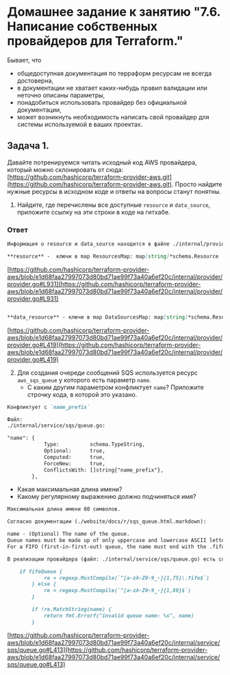 # Домашнее задание к занятию "7.6. Написание собственных провайдеров для Terraform."

Бывает, что 
* общедоступная документация по терраформ ресурсам не всегда достоверна,
* в документации не хватает каких-нибудь правил валидации или неточно описаны параметры,
* понадобиться использовать провайдер без официальной документации,
* может возникнуть необходимость написать свой провайдер для системы используемой в ваших проектах.   

## Задача 1. 
Давайте потренируемся читать исходный код AWS провайдера, который можно склонировать от сюда: 
[https://github.com/hashicorp/terraform-provider-aws.git](https://github.com/hashicorp/terraform-provider-aws.git).
Просто найдите нужные ресурсы в исходном коде и ответы на вопросы станут понятны.  


1. Найдите, где перечислены все доступные `resource` и `data_source`, приложите ссылку на эти строки в коде на 
гитхабе.   

### Ответ

```markdown
Информация о resource и data_source находится в файле ./internal/provider/provider.go

**resource** -  ключи в map ResourcesMap: map[string]*schema.Resource
```

[https://github.com/hashicorp/terraform-provider-aws/blob/e1d68faa27997073d80bd71ae99f73a40a6ef20c/internal/provider/provider.go#L931](https://github.com/hashicorp/terraform-provider-aws/blob/e1d68faa27997073d80bd71ae99f73a40a6ef20c/internal/provider/provider.go#L931)

```markdown

**data_resource** - ключи в map DataSourcesMap: map[string]*schema.Resource

```
[https://github.com/hashicorp/terraform-provider-aws/blob/e1d68faa27997073d80bd71ae99f73a40a6ef20c/internal/provider/provider.go#L419](https://github.com/hashicorp/terraform-provider-aws/blob/e1d68faa27997073d80bd71ae99f73a40a6ef20c/internal/provider/provider.go#L419)


2. Для создания очереди сообщений SQS используется ресурс `aws_sqs_queue` у которого есть параметр `name`. 
    * С каким другим параметром конфликтует `name`? Приложите строчку кода, в которой это указано.
   

```markdown
Конфликтует с `name_prefix`

Файл:
./internal/service/sqs/queue.go:

"name": {
			Type:          schema.TypeString,
			Optional:      true,
			Computed:      true,
			ForceNew:      true,
			ConflictsWith: []string{"name_prefix"},
		},

```
 * Какая максимальная длина имени? 
 * Какому регулярному выражению должно подчиняться имя? 


```markdown
Максимальная длина имени 80 символов.

Согласно документации (./website/docs/r/sqs_queue.html.markdown):

name - (Optional) The name of the queue. 
Queue names must be made up of only uppercase and lowercase ASCII letters, numbers, underscores, and hyphens, and must be between 1 and 80 characters long. 
For a FIFO (first-in-first-out) queue, the name must end with the .fifo suffix. 

В реализации провайдера (файл: ./internal/service/sqs/queue.go) есть соответствующая проверка:

	if fifoQueue {
			re = regexp.MustCompile(`^[a-zA-Z0-9_-]{1,75}\.fifo$`)
		} else {
			re = regexp.MustCompile(`^[a-zA-Z0-9_-]{1,80}$`)
		}

		if !re.MatchString(name) {
			return fmt.Errorf("invalid queue name: %s", name)
		}
```
[https://github.com/hashicorp/terraform-provider-aws/blob/e1d68faa27997073d80bd71ae99f73a40a6ef20c/internal/service/sqs/queue.go#L413](https://github.com/hashicorp/terraform-provider-aws/blob/e1d68faa27997073d80bd71ae99f73a40a6ef20c/internal/service/sqs/queue.go#L413)
